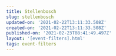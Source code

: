 ```yaml
---
title: Stellenbosch
slug: stellenbosch
updated-on: '2021-02-22T13:11:33.508Z'
created-on: '2021-02-22T13:11:33.508Z'
published-on: '2021-02-23T08:41:49.497Z'
layout: '[event-filters].html'
tags: event-filters
---
```



